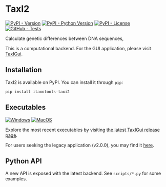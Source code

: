 # TaxI2

[![PyPI - Version](https://img.shields.io/pypi/v/itaxotools-taxi2)](
    https://pypi.org/project/itaxotools-taxi2)
[![PyPI - Python Version](https://img.shields.io/pypi/pyversions/itaxotools-taxi2)](
    https://pypi.org/project/itaxotools-taxi2)
[![PyPI - License](https://img.shields.io/pypi/l/itaxotools-taxi2)](
    https://pypi.org/project/itaxotools-taxi2)
[![GitHub - Tests](https://img.shields.io/github/actions/workflow/status/iTaxoTools/TaxI2/test.yml?label=tests)](
    https://github.com/iTaxoTools/TaxI2/actions/workflows/test.yml)

Calculate genetic differences between DNA sequences,

This is a computational backend. For the GUI application, please visit
[TaxIGui](https://github.com/iTaxoTools/TaxIGui).


## Installation

TaxI2 is available on PyPI. You can install it through `pip`:

```
pip install itaxotools-taxi2
```

## Executables

[![Windows](https://img.shields.io/badge/Windows-blue.svg?style=for-the-badge&logo=windows)](
    https://github.com/iTaxoTools/TaxIGui/releases/latest)
[![MacOS](https://img.shields.io/badge/macOS-gray.svg?style=for-the-badge&logo=apple)](
    https://github.com/iTaxoTools/TaxIGui/releases/latest)

Explore the most recent executables by visiting [the latest TaxIGui release page](
    https://github.com/iTaxoTools/TaxIGui/releases/latest).

For users seeking the legacy application (v2.0.0), you may find it [here](
    https://github.com/iTaxoTools/TaxI2/releases/tag/v2.0.0).

## Python API
A new API is exposed with the latest backend. See `scripts/*.py` for some examples.

